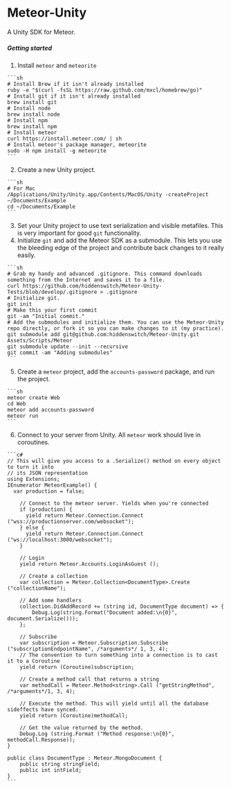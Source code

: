 Meteor-Unity
============

A Unity SDK for Meteor.

##### Getting started

  1. Install `meteor` and `meteorite`
 
    ```sh
    # Install Brew if it isn't already installed
    ruby -e "$(curl -fsSL https://raw.github.com/mxcl/homebrew/go)"
    # Install git if it isn't already installed
    brew install git
    # Install node
    brew install node
    # Install npm
    brew install npm
    # Install meteor
    curl https://install.meteor.com/ | sh
    # Install meteor's package manager, meteorite
    sudo -H npm install -g meteorite
    ```

  2. Create a new Unity project.
    
    ```sh
    # For Mac
    /Applications/Unity/Unity.app/Contents/MacOS/Unity -createProject ~/Documents/Example
    cd ~/Documents/Example
    ```

  3. Set your Unity project to use text serialization and visible metafiles. This is very important for good `git` functionality.
  4. Initialize `git` and add the Meteor SDK as a submodule. This lets you use the bleeding edge of the project and contribute back changes to it really easily.
  
    ```sh
    # Grab my handy and advanced .gitignore. This command downloads something from the Internet and saves it to a file.
    curl https://github.com/hiddenswitch/Meteor-Unity-Tests/blob/develop/.gitignore > .gitignore
    # Initialize git.
    git init
    # Make this your first commit
    git -am "Initial commit."
    # Add the submodules and initialize them. You can use the Meteor-Unity repo directly, or fork it so you can make changes to it (my practice).
    git submodule add git@github.com:hiddenswitch/Meteor-Unity.git Assets/Scripts/Meteor
    git submodule update --init --recursive
    git commit -am "Adding submodules"
    ```

  5. Create a `meteor` project, add the `accounts-password` package, and run the project.
  
    ```sh
    meteor create Web
    cd Web
    meteor add accounts-password
    meteor run
    ```
  
  6. Connect to your server from Unity. All `meteor` work should live in coroutines.
  
    ```c#
    // This will give you access to a .Serialize() method on every object to turn it into
    // its JSON representation
    using Extensions;
    IEnumerator MeteorExample() {
      var production = false;

  		// Connect to the meteor server. Yields when you're connected
  		if (production) {
  		  yield return Meteor.Connection.Connect ("wss://productionserver.com/websocket");
  		} else {
  		  yield return Meteor.Connection.Connect ("ws://localhost:3000/websocket");
  		}
  
  		// Login
  		yield return Meteor.Accounts.LoginAsGuest ();
  
  		// Create a collection
  		var collection = Meteor.Collection<DocumentType>.Create ("collectionName");
  
  		// Add some handlers
  		collection.DidAddRecord += (string id, DocumentType document) => {
  			Debug.Log(string.Format("Document added:\n{0}", document.Serialize()));
  		};
  
  		// Subscribe
  		var subscription = Meteor.Subscription.Subscribe ("subscriptionEndpointName", /*arguments*/ 1, 3, 4);
  		// The convention to turn something into a connection is to cast it to a Coroutine
  		yield return (Coroutine)subscription;
  
  		// Create a method call that returns a string
  		var methodCall = Meteor.Method<string>.Call ("getStringMethod", /*arguments*/1, 3, 4);
  
  		// Execute the method. This will yield until all the database sideffects have synced.
  		yield return (Coroutine)methodCall;
  
  		// Get the value returned by the method.
  		Debug.Log (string.Format ("Method response:\n{0}", methodCall.Response));
  	}
  
  	public class DocumentType : Meteor.MongoDocument {
  		public string stringField;
  		public int intField;
  	}
    ```

